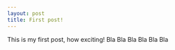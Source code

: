```yaml
---
layout: post
title: First post!
---
```


This is my first post, how exciting!
Bla Bla Bla
Bla Bla Bla
